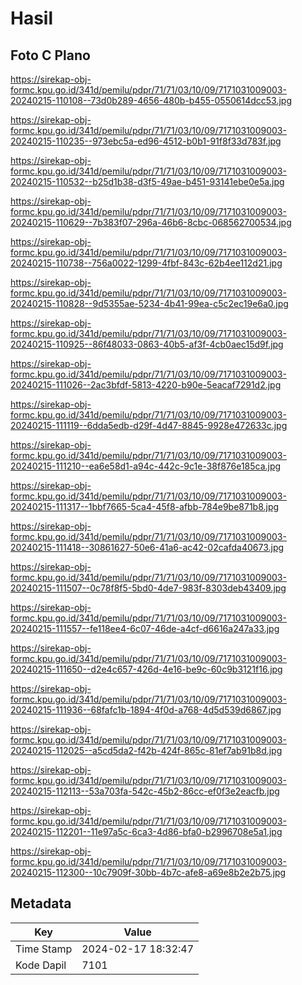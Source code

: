 # Hasil

## Foto C Plano

https://sirekap-obj-formc.kpu.go.id/341d/pemilu/pdpr/71/71/03/10/09/7171031009003-20240215-110108--73d0b289-4656-480b-b455-0550614dcc53.jpg

https://sirekap-obj-formc.kpu.go.id/341d/pemilu/pdpr/71/71/03/10/09/7171031009003-20240215-110235--973ebc5a-ed96-4512-b0b1-91f8f33d783f.jpg

https://sirekap-obj-formc.kpu.go.id/341d/pemilu/pdpr/71/71/03/10/09/7171031009003-20240215-110532--b25d1b38-d3f5-49ae-b451-93141ebe0e5a.jpg

https://sirekap-obj-formc.kpu.go.id/341d/pemilu/pdpr/71/71/03/10/09/7171031009003-20240215-110629--7b383f07-296a-46b6-8cbc-068562700534.jpg

https://sirekap-obj-formc.kpu.go.id/341d/pemilu/pdpr/71/71/03/10/09/7171031009003-20240215-110738--756a0022-1299-4fbf-843c-62b4ee112d21.jpg

https://sirekap-obj-formc.kpu.go.id/341d/pemilu/pdpr/71/71/03/10/09/7171031009003-20240215-110828--9d5355ae-5234-4b41-99ea-c5c2ec19e6a0.jpg

https://sirekap-obj-formc.kpu.go.id/341d/pemilu/pdpr/71/71/03/10/09/7171031009003-20240215-110925--86f48033-0863-40b5-af3f-4cb0aec15d9f.jpg

https://sirekap-obj-formc.kpu.go.id/341d/pemilu/pdpr/71/71/03/10/09/7171031009003-20240215-111026--2ac3bfdf-5813-4220-b90e-5eacaf7291d2.jpg

https://sirekap-obj-formc.kpu.go.id/341d/pemilu/pdpr/71/71/03/10/09/7171031009003-20240215-111119--6dda5edb-d29f-4d47-8845-9928e472633c.jpg

https://sirekap-obj-formc.kpu.go.id/341d/pemilu/pdpr/71/71/03/10/09/7171031009003-20240215-111210--ea6e58d1-a94c-442c-9c1e-38f876e185ca.jpg

https://sirekap-obj-formc.kpu.go.id/341d/pemilu/pdpr/71/71/03/10/09/7171031009003-20240215-111317--1bbf7665-5ca4-45f8-afbb-784e9be871b8.jpg

https://sirekap-obj-formc.kpu.go.id/341d/pemilu/pdpr/71/71/03/10/09/7171031009003-20240215-111418--30861627-50e6-41a6-ac42-02cafda40673.jpg

https://sirekap-obj-formc.kpu.go.id/341d/pemilu/pdpr/71/71/03/10/09/7171031009003-20240215-111507--0c78f8f5-5bd0-4de7-983f-8303deb43409.jpg

https://sirekap-obj-formc.kpu.go.id/341d/pemilu/pdpr/71/71/03/10/09/7171031009003-20240215-111557--fe118ee4-6c07-46de-a4cf-d6616a247a33.jpg

https://sirekap-obj-formc.kpu.go.id/341d/pemilu/pdpr/71/71/03/10/09/7171031009003-20240215-111650--d2e4c657-426d-4e16-be9c-60c9b3121f16.jpg

https://sirekap-obj-formc.kpu.go.id/341d/pemilu/pdpr/71/71/03/10/09/7171031009003-20240215-111936--68fafc1b-1894-4f0d-a768-4d5d539d6867.jpg

https://sirekap-obj-formc.kpu.go.id/341d/pemilu/pdpr/71/71/03/10/09/7171031009003-20240215-112025--a5cd5da2-f42b-424f-865c-81ef7ab91b8d.jpg

https://sirekap-obj-formc.kpu.go.id/341d/pemilu/pdpr/71/71/03/10/09/7171031009003-20240215-112113--53a703fa-542c-45b2-86cc-ef0f3e2eacfb.jpg

https://sirekap-obj-formc.kpu.go.id/341d/pemilu/pdpr/71/71/03/10/09/7171031009003-20240215-112201--11e97a5c-6ca3-4d86-bfa0-b2996708e5a1.jpg

https://sirekap-obj-formc.kpu.go.id/341d/pemilu/pdpr/71/71/03/10/09/7171031009003-20240215-112300--10c7909f-30bb-4b7c-afe8-a69e8b2e2b75.jpg


## Metadata

| Key        | Value               |
| ---------- | ------------------- |
| Time Stamp | 2024-02-17 18:32:47 |
| Kode Dapil | 7101                |



